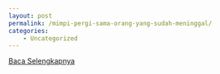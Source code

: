 ```yaml
---
layout: post
permalink: /mimpi-pergi-sama-orang-yang-sudah-meninggal/
categories:
    - Uncategorized
---
```


[Baca Selengkapnya](/07)